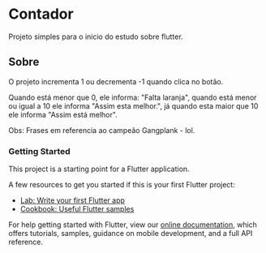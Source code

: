 # Contador

Projeto simples para o inicio do estudo sobre flutter.

## Sobre
O projeto incrementa 1 ou decrementa -1 quando clica no botão.
<p>Quando está menor que 0, ele informa: "Falta laranja", quando está menor ou igual a 10 ele informa "Assim esta melhor.", já quando esta maior que 10 ele informa "Assim está melhor". 
<p>Obs: Frases em referencia ao campeão Gangplank - lol.


### Getting Started

This project is a starting point for a Flutter application.

A few resources to get you started if this is your first Flutter project:

- [Lab: Write your first Flutter app](https://flutter.dev/docs/get-started/codelab)
- [Cookbook: Useful Flutter samples](https://flutter.dev/docs/cookbook)

For help getting started with Flutter, view our
[online documentation](https://flutter.dev/docs), which offers tutorials,
samples, guidance on mobile development, and a full API reference.
